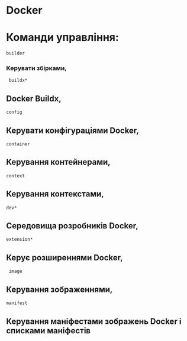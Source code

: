 # Docker
# Команди управління:
```builder```  
### Керувати збірками,
``` buildx*```    
## Docker Buildx,
```config```     
## Керувати конфігураціями Docker,
```container ``` 
## Керування контейнерами,
``` context ```   
## Керування контекстами,
``` dev* ```
## Середовища розробників Docker,
``` extension* ```
## Керує розширеннями Docker,
```  image ```
## Керування зображеннями,
``` manifest ```
## Керування маніфестами зображень Docker і списками маніфестів
